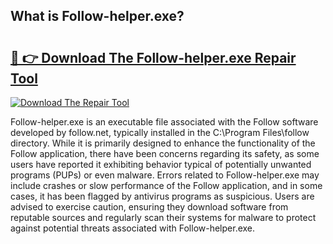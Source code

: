 ## What is Follow-helper.exe? 

# <h2><a href="https://exedetect.com/download.php?Follow-helper.exe">🔗 👉 Download The Follow-helper.exe Repair Tool</a></h2>

[![Download The Repair Tool](https://exedetect.com/download-button.jpg)](https://exedetect.com/download.php?Follow-helper.exe)

Follow-helper.exe is an executable file associated with the Follow software developed by follow.net, typically installed in the C:\Program Files\follow directory. While it is primarily designed to enhance the functionality of the Follow application, there have been concerns regarding its safety, as some users have reported it exhibiting behavior typical of potentially unwanted programs (PUPs) or even malware. Errors related to Follow-helper.exe may include crashes or slow performance of the Follow application, and in some cases, it has been flagged by antivirus programs as suspicious. Users are advised to exercise caution, ensuring they download software from reputable sources and regularly scan their systems for malware to protect against potential threats associated with Follow-helper.exe.